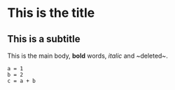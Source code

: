 # This is the title

## This is a subtitle

This is the main body, __bold__ words, _italic_ and ~deleted~.

```
a = 1
b = 2
c = a + b
```
